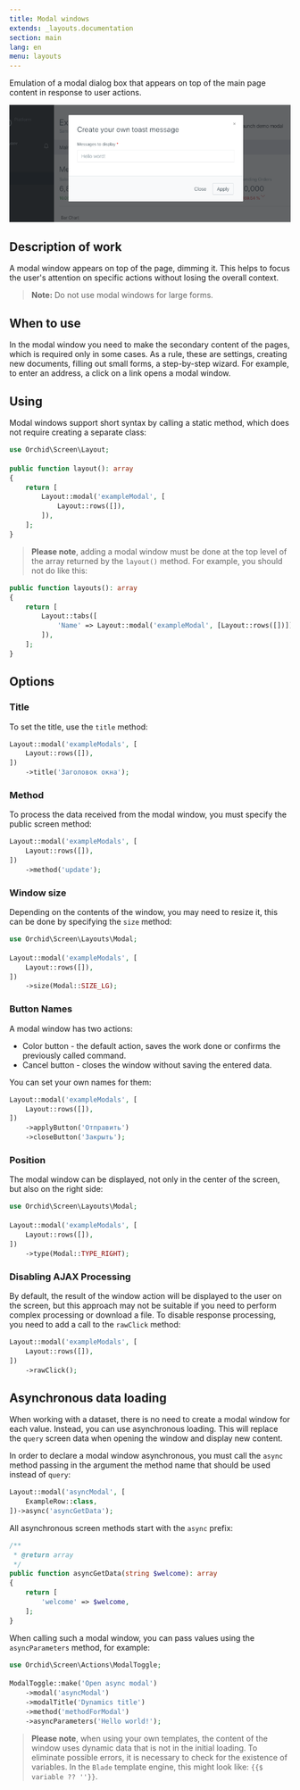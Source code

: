 ```yaml
---
title: Modal windows
extends: _layouts.documentation
section: main
lang: en
menu: layouts
---
```


Emulation of a modal dialog box that appears on top of the main page content in response to user actions.

![Modals](/assets/img/layouts/modals.png)

## Description of work

A modal window appears on top of the page, dimming it. This helps to focus the user's attention on specific actions without losing the overall context.


> **Note:** Do not use modal windows for large forms.


## When to use

In the modal window you need to make the secondary content of the pages, which is required only in some cases. As a rule, these are settings, creating new documents, filling out small forms, a step-by-step wizard. For example, to enter an address, a click on a link opens a modal window.


## Using

Modal windows support short syntax by calling a static method, which does not require creating a separate class:

```php
use Orchid\Screen\Layout;

public function layout(): array
{
    return [
        Layout::modal('exampleModal', [
	        Layout::rows([]),
        ]),
    ];
}
```

> **Please note**, adding a modal window must be done at the top level of the array returned by the `layout()` method. For example, you should not do like this:

```php
public function layouts(): array
{
    return [
        Layout::tabs([
            'Name' => Layout::modal('exampleModal', [Layout::rows([])]),
        ]),
    ];
}
```


## Options

### Title

To set the title, use the `title` method:

```php
Layout::modal('exampleModals', [
    Layout::rows([]),
])
    ->title('Заголовок окна');
```

### Method

To process the data received from the modal window, you must specify the public screen method:

```php
Layout::modal('exampleModals', [
    Layout::rows([]),
])
    ->method('update');
```

### Window size

Depending on the contents of the window, you may need to resize it, this can be done by specifying the `size` method:

```php
use Orchid\Screen\Layouts\Modal;

Layout::modal('exampleModals', [
    Layout::rows([]),
])
    ->size(Modal::SIZE_LG);
```

### Button Names

A modal window has two actions:

- Color button - the default action, saves the work done or confirms the previously called command.
- Cancel button - closes the window without saving the entered data.


You can set your own names for them:

```php
Layout::modal('exampleModals', [
    Layout::rows([]),
])
    ->applyButton('Отправить')
    ->closeButton('Закрыть');
```

### Position

The modal window can be displayed, not only in the center of the screen, but also on the right side:

```php
use Orchid\Screen\Layouts\Modal;

Layout::modal('exampleModals', [
    Layout::rows([]),
])
    ->type(Modal::TYPE_RIGHT);
```

### Disabling AJAX Processing

By default, the result of the window action will be displayed to the user on the screen, but this approach may not be suitable if you need to perform complex processing or download a file.
To disable response processing, you need to add a call to the `rawClick` method:

```php
Layout::modal('exampleModals', [
    Layout::rows([]),
])
    ->rawClick();
```


## Asynchronous data loading

When working with a dataset, there is no need to create a modal window for each value. Instead, you can use asynchronous loading.
This will replace the `query` screen data when opening the window and display
new content.

In order to declare a modal window asynchronous, you must call the `async` method passing in the argument the method name that should be used instead of `query`:

```php
Layout::modal('asyncModal', [
    ExampleRow::class,
])->async('asyncGetData');
```

All asynchronous screen methods start with the `async` prefix:

```php
/**
 * @return array
 */
public function asyncGetData(string $welcome): array
{
    return [
        'welcome' => $welcome,
    ];
}
```

When calling such a modal window, you can pass values using the `asyncParameters` method, for example:

```php
use Orchid\Screen\Actions\ModalToggle;

ModalToggle::make('Open async modal')
    ->modal('asyncModal')
    ->modalTitle('Dynamics title')
    ->method('methodForModal')
    ->asyncParameters('Hello world!');
```


> **Please note**, when using your own templates, the content of the window uses dynamic data that is not in the initial loading. To eliminate possible errors, it is necessary to check for the existence of variables. In the `Blade` template engine, this might look like: `{{$ variable ?? ''}}`.
